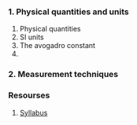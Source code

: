 
### 1. Physical quantities and units
1. Physical quantities
1. SI units
3. The avogadro constant
4. 
### 2. Measurement techniques

### Resourses
1. [Syllabus](https://www.cambridgeinternational.org/Images/329533-2019-2021-syllabus.pdf)
<!--stackedit_data:
eyJoaXN0b3J5IjpbMTgzMzg1NTM0MSwxMjc0NTY1ODQ0LDEzNT
MzNTExMDYsMjA0MDI5NzYyMl19
-->
